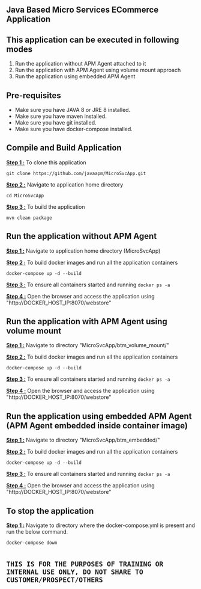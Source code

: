 <h2>Java Based Micro Services ECommerce Application</h2> 
<h2>This application can be executed in following modes</h2> 
<ol>
  <li>Run the application without APM Agent attached to it</li>
  <li>Run the application with APM Agent using volume mount approach</li>
  <li>Run the application using embedded APM Agent</li>
</ol>
<h2>Pre-requisites</h2> 
<ul>
  <li>Make sure you have JAVA 8 or JRE 8 installed.</li>
  <li>Make sure you have maven installed.</li>
  <li>Make sure you have git installed.</li>
  <li>Make sure you have docker-compose installed.</li>
</ul>
<h2>Compile and Build Application</h2> 
<b><u>Step 1 :</u></b> To clone this application
<pre><code>git clone https://github.com/javaapm/MicroSvcApp.git
</code></pre>
<b><u>Step 2 :</u></b> Navigate to application home directory 
<pre><code>cd MicroSvcApp
</code></pre>
<b><u>Step 3 :</u></b> To build the application 
<pre><code>mvn clean package
</code></pre>

<h2>Run the application without APM Agent </h2>

<b><u>Step 1 :</u></b> Navigate to application home directory (MicroSvcApp)

<b><u>Step 2 :</u></b> To build docker images and run all the application containers

<pre><code>docker-compose up -d --build
</code></pre>

<b><u>Step 3 :</u></b> To ensure all containers started and running <code>docker ps -a</code>

<b><u>Step 4 :</u></b> Open the browser and access the application using "http://DOCKER_HOST_IP:8070/webstore"

<h2>Run the application with APM Agent using volume mount</h2>

<b><u>Step 1 :</u></b> Navigate to directory "MicroSvcApp/btm_volume_mount/"

<b><u>Step 2 :</u></b> To build docker images and run all the application containers

<pre><code>docker-compose up -d --build
</code></pre>

<b><u>Step 3 :</u></b> To ensure all containers started and running <code>docker ps -a</code>

<b><u>Step 4 :</u></b> Open the browser and access the application using "http://DOCKER_HOST_IP:8070/webstore"

<h2>Run the application using embedded APM Agent (APM Agent embedded inside container image)</h2>

<b><u>Step 1 :</u></b> Navigate to directory "MicroSvcApp/btm_embedded/"

<b><u>Step 2 :</u></b> To build docker images and run all the application containers

<pre><code>docker-compose up -d --build
</code></pre>

<b><u>Step 3 :</u></b> To ensure all containers started and running <code>docker ps -a</code>

<b><u>Step 4 :</u></b> Open the browser and access the application using "http://DOCKER_HOST_IP:8070/webstore"

<h2>To stop the application</h2>

<b><u>Step 1 :</u></b> Navigate to directory where the docker-compose.yml is present and run the below command.

<pre><code>docker-compose down

<h2>THIS IS FOR THE PURPOSES OF TRAINING OR INTERNAL USE ONLY, DO NOT SHARE TO CUSTOMER/PROSPECT/OTHERS</h2> 

